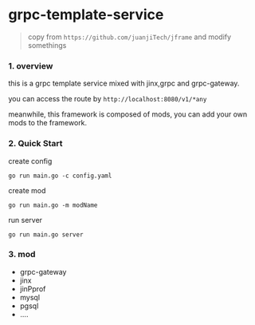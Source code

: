 # grpc-template-service

> copy from `https://github.com/juanjiTech/jframe` and modify somethings

### 1. overview
this is a grpc template service mixed with jinx,grpc and grpc-gateway.

you can access the route by `http://localhost:8080/v1/*any`

meanwhile, this framework is composed of mods, you can add your own mods to the framework.

### 2. Quick Start
create config
```shell
go run main.go -c config.yaml
```
create mod 
```shell
go run main.go -m modName
```
run server
```shell
go run main.go server  
```

### 3. mod
* grpc-gateway
* jinx
* jinPprof
* mysql
* pgsql
* ....
